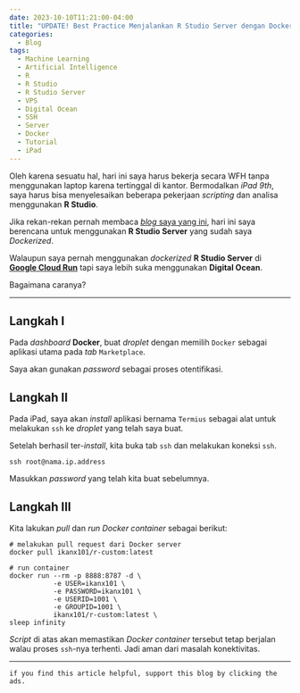 ```yaml
---
date: 2023-10-10T11:21:00-04:00
title: "UPDATE! Best Practice Menjalankan R Studio Server dengan Docker di Digital Ocean"
categories:
  - Blog
tags:
  - Machine Learning
  - Artificial Intelligence
  - R
  - R Studio
  - R Studio Server
  - VPS
  - Digital Ocean
  - SSH
  - Server
  - Docker
  - Tutorial
  - iPad
---
```



Oleh karena sesuatu hal, hari ini saya harus bekerja secara WFH tanpa
menggunakan laptop karena tertinggal di kantor. Bermodalkan *iPad 9th*,
saya harus bisa menyelesaikan beberapa pekerjaan *scripting* dan analisa
menggunakan **R Studio**.

Jika rekan-rekan pernah membaca [*blog* saya yang
ini](https://ikanx101.com/blog/docker-r/), hari ini saya berencana untuk
menggunakan **R Studio Server** yang sudah saya *Dockerized*.

Walaupun saya pernah menggunakan *dockerized* **R Studio Server** di
[**Google Cloud Run**](https://ikanx101.com/blog/docker-cloud-run/) tapi
saya lebih suka menggunakan **Digital Ocean**.

Bagaimana caranya?

------------------------------------------------------------------------

## Langkah I

Pada *dashboard* **Docker**, buat *droplet* dengan memilih `Docker`
sebagai aplikasi utama pada *tab* `Marketplace`.

Saya akan gunakan *password* sebagai proses otentifikasi.

## Langkah II

Pada iPad, saya akan *install* aplikasi bernama `Termius` sebagai alat
untuk melakukan `ssh` ke *droplet* yang telah saya buat.

Setelah berhasil ter-*install*, kita buka tab `ssh` dan melakukan
koneksi `ssh`.

    ssh root@nama.ip.address

Masukkan *password* yang telah kita buat sebelumnya.

## Langkah III

Kita lakukan *pull* dan *run* *Docker container* sebagai berikut:

    # melakukan pull request dari Docker server
    docker pull ikanx101/r-custom:latest

    # run container
    docker run --rm -p 8888:8787 -d \
               -e USER=ikanx101 \
               -e PASSWORD=ikanx101 \
               -e USERID=1001 \
               -e GROUPID=1001 \
               ikanx101/r-custom:latest \
    sleep infinity

*Script* di atas akan memastikan *Docker container* tersebut tetap
berjalan walau proses `ssh`-nya terhenti. Jadi aman dari masalah
konektivitas.

------------------------------------------------------------------------

`if you find this article helpful, support this blog by clicking the ads.`
